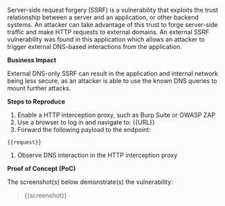 Server-side request forgery (SSRF) is a vulnerability that exploits the trust relationship between a server and an application, or other backend systems. An attacker can take advantage of this trust to forge server-side traffic and make HTTP requests to external domains. An external SSRF vulnerability was found in this application which allows an attacker to trigger external DNS-based interactions from the application.

**Business Impact**

External DNS-only SSRF can result in the application and internal network being less secure, as an attacker is able to use the known DNS queries to mount further attacks.

**Steps to Reproduce**

1. Enable a HTTP interception proxy, such as Burp Suite or OWASP ZAP
1. Use a browser to log in and navigate to: {{URL}}
1. Forward the following payload to the endpoint:

```HTTP
{{request}}
```

1. Observe DNS interaction in the HTTP interception proxy

**Proof of Concept (PoC)**

The screenshot(s) below demonstrate(s) the vulnerability:
>
> {{screenshot}}
